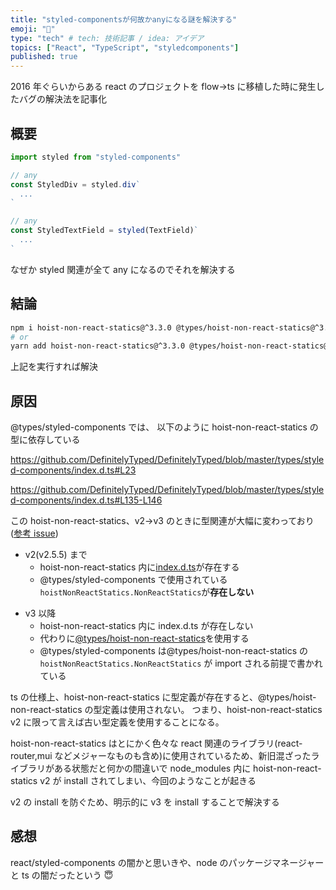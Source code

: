 ```yaml
---
title: "styled-componentsが何故かanyになる謎を解決する"
emoji: "💅"
type: "tech" # tech: 技術記事 / idea: アイデア
topics: ["React", "TypeScript", "styledcomponents"]
published: true
---
```


2016 年ぐらいからある react のプロジェクトを flow→ts に移植した時に発生したバグの解決法を記事化

## 概要

```ts
import styled from "styled-components"

// any
const StyledDiv = styled.div`
  ...
`

// any
const StyledTextField = styled(TextField)`
  ...
`
```

なぜか styled 関連が全て any になるのでそれを解決する

## 結論

```sh
npm i hoist-non-react-statics@^3.3.0 @types/hoist-non-react-statics@^3.3.0
# or
yarn add hoist-non-react-statics@^3.3.0 @types/hoist-non-react-statics@^3.3.0
```

上記を実行すれば解決

## 原因

<!-- hoist-non-react-statics を明示的にインストールしないと、v2 系がインストールされ、その index.d.ts を@types/styled-component が参照してしまい any になってしまう -->

@types/styled-components では、 以下のように hoist-non-react-statics の型に依存している

https://github.com/DefinitelyTyped/DefinitelyTyped/blob/master/types/styled-components/index.d.ts#L23

https://github.com/DefinitelyTyped/DefinitelyTyped/blob/master/types/styled-components/index.d.ts#L135-L146

この hoist-non-react-statics、v2→v3 のときに型関連が大幅に変わっており([参考 issue])

[参考 issue]: https://github.com/mridgway/hoist-non-react-statics/issues/53

- v2(v2.5.5) まで
  - hoist-non-react-statics 内に[index.d.ts]が存在する
  - @types/styled-components で使用されている`hoistNonReactStatics.NonReactStatics`が**存在しない**

[index.d.ts]: https://github.com/mridgway/hoist-non-react-statics/blob/95bf2a2abf2112cefb9f1224dc436d1615e5174d/index.d.ts

- v3 以降
  - hoist-non-react-statics 内に index.d.ts が存在しない
  - 代わりに[@types/hoist-non-react-statics]を使用する
  - @types/styled-components は@types/hoist-non-react-statics の`hoistNonReactStatics.NonReactStatics` が import される前提で書かれている

[@types/hoist-non-react-statics]: https://github.com/DefinitelyTyped/DefinitelyTyped/blob/master/types/hoist-non-react-statics/index.d.ts

ts の仕様上、hoist-non-react-statics に型定義が存在すると、@types/hoist-non-react-statics の型定義は使用されない。
つまり、hoist-non-react-statics v2 に限って言えば古い型定義を使用することになる。

hoist-non-react-statics はとにかく色々な react 関連のライブラリ(react-router,mui などメジャーなものも含め)に使用されているため、新旧混ざったライブラリがある状態だと何かの間違いで node_modules 内に hoist-non-react-statics v2 が install されてしまい、今回のようなことが起きる

v2 の install を防ぐため、明示的に v3 を install することで解決する

## 感想

react/styled-components の闇かと思いきや、node のパッケージマネージャーと ts の闇だったという 😇
